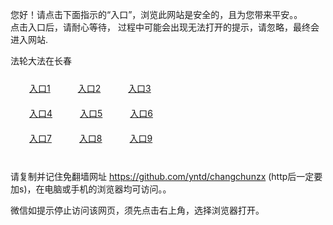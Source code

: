 您好！请点击下面指示的“入口”，浏览此网站是安全的，且为您带来平安。。 <br/>
点击入口后，请耐心等待， 过程中可能会出现无法打开的提示，请忽略，最终会进入网站. </br>

法轮大法在长春<br/>
<div style="padding:10px"><a style="margin:20px" target="_blank" href="https://d20byhfb15hzoc.cloudfront.net/2Qpsp?uicwg" id="ccLink1" rel="nofollow">入口1</a> <a target="_blank" style="margin:20px" href="https://d1p1s7bwftuvqm.cloudfront.net/2Qpsp?gouvmtij" id="ccLink2" rel="nofollow">入口2</a> <a style="margin:20px" target="_blank" href="https://d1hk3mmsdyo1fv.cloudfront.net/2Qpsp?deqqo" id="ccLink3" rel="nofollow">入口3</a></div>

<div style="padding:10px" ><a style="margin:20px" target="_blank" href="https://d20byhfb15hzoc.cloudfront.net/2Qpsp?uicwg" id="ccLink4" rel="nofollow">入口4</a> <a style="margin:20px" href="https://d1p1s7bwftuvqm.cloudfront.net/2Qpsp?gouvmtij" target="_blank" id="ccLink5" rel="nofollow">入口5</a> <a style="margin:20px" href="https://d1hk3mmsdyo1fv.cloudfront.net/2Qpsp?deqqo" target="_blank" id="ccLink6" rel="nofollow">入口6</a></div>

<div style="padding:10px"><a style="margin:20px" target="_blank" href="https://d20byhfb15hzoc.cloudfront.net/2Qpsp?uicwg" id="ccLink7" rel="nofollow">入口7</a> <a style="margin:20px" href="https://d1p1s7bwftuvqm.cloudfront.net/2Qpsp?gouvmtij" target="_blank" id="ccLink8" rel="nofollow">入口8</a> <a style="margin:20px" target="_blank" href="https://d1hk3mmsdyo1fv.cloudfront.net/2Qpsp?deqqo" id="ccLink9" rel="nofollow">入口9</a></div>

<br/>



请复制并记住免翻墙网址 https://github.com/yntd/changchunzx (http后一定要加s)，在电脑或手机的浏览器均可访问。。<br/>

微信如提示停止访问该网页，须先点击右上角，选择浏览器打开。
